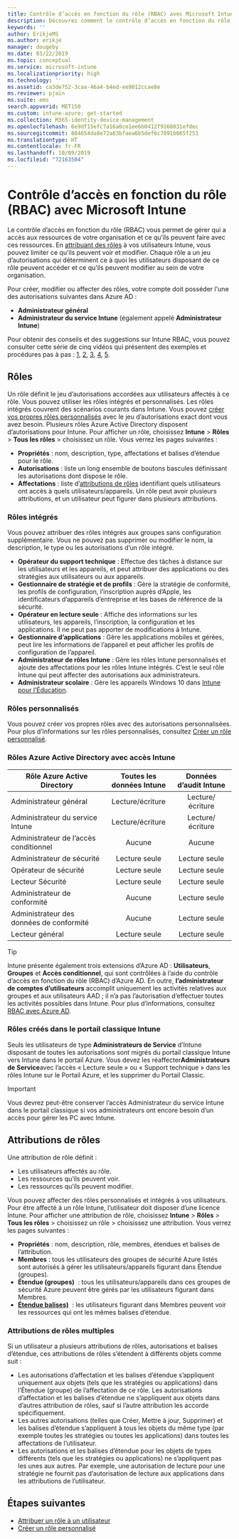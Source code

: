 ```yaml
---
title: Contrôle d’accès en fonction du rôle (RBAC) avec Microsoft Intune
description: Découvrez comment le contrôle d’accès en fonction du rôle (RBAC) vous permet de contrôler qui peut exécuter des actions et apporter des modifications dans Microsoft Intune.
keywords: ''
author: ErikjeMS
ms.author: erikje
manager: dougeby
ms.date: 03/22/2019
ms.topic: conceptual
ms.service: microsoft-intune
ms.localizationpriority: high
ms.technology: ''
ms.assetid: ca3de752-3caa-46a4-b4ed-ee9012ccae8e
ms.reviewer: pjain
ms.suite: ems
search.appverid: MET150
ms.custom: intune-azure; get-started
ms.collection: M365-identity-device-management
ms.openlocfilehash: 6e9df15efc7a16a0ce1ee6b0412f9160831efdec
ms.sourcegitcommit: 884654da8e72a63bfaea6b5def6c7891b065f251
ms.translationtype: HT
ms.contentlocale: fr-FR
ms.lasthandoff: 10/09/2019
ms.locfileid: "72163504"
---
```

# <a name="role-based-access-control-rbac-with-microsoft-intune"></a>Contrôle d’accès en fonction du rôle (RBAC) avec Microsoft Intune

Le contrôle d’accès en fonction du rôle (RBAC) vous permet de gérer qui a accès aux ressources de votre organisation et ce qu’ils peuvent faire avec ces ressources.  En [attribuant des rôles](assign-role.md) à vos utilisateurs Intune, vous pouvez limiter ce qu’ils peuvent voir et modifier. Chaque rôle a un jeu d’autorisations qui déterminent ce à quoi les utilisateurs disposant de ce rôle peuvent accéder et ce qu’ils peuvent modifier au sein de votre organisation.

Pour créer, modifier ou affecter des rôles, votre compte doit posséder l'une des autorisations suivantes dans Azure AD :
- **Administrateur général**
- **Administrateur du service Intune** (également appelé **Administrateur Intune**)

Pour obtenir des conseils et des suggestions sur Intune RBAC, vous pouvez consulter cette série de cinq vidéos qui présentent des exemples et procédures pas à pas : [1](https://www.youtube.com/watch?v=5deXLMLcnKY), [2](https://www.youtube.com/watch?v=38dnMBLuxbQ), [3](https://www.youtube.com/watch?v=6vqg9cAkMbY), [4](https://www.youtube.com/watch?v=5yOLajFFMHE), [5](https://www.youtube.com/watch?v=P5DDvsSF4Wk).

## <a name="roles"></a>Rôles
Un rôle définit le jeu d’autorisations accordées aux utilisateurs affectés à ce rôle.
Vous pouvez utiliser les rôles intégrés et personnalisés. Les rôles intégrés couvrent des scénarios courants dans Intune. Vous pouvez [créer vos propres rôles personnalisés](create-custom-role.md) avec le jeu d’autorisations exact dont vous avez besoin. Plusieurs rôles Azure Active Directory disposent d’autorisations pour Intune.
Pour afficher un rôle, choisissez **Intune** > **Rôles** > **Tous les rôles** > choisissez un rôle. Vous verrez les pages suivantes :

- **Propriétés** : nom, description, type, affectations et balises d’étendue pour le rôle. 
- **Autorisations** : liste un long ensemble de boutons bascules définissant les autorisations dont dispose le rôle.
- **Affectations** : liste d’[attributions de rôles]( assign-role.md) identifiant quels utilisateurs ont accès à quels utilisateurs/appareils. Un rôle peut avoir plusieurs attributions, et un utilisateur peut figurer dans plusieurs attributions.

### <a name="built-in-roles"></a>Rôles intégrés
Vous pouvez attribuer des rôles intégrés aux groupes sans configuration supplémentaire. Vous ne pouvez pas supprimer ou modifier le nom, la description, le type ou les autorisations d’un rôle intégré.

- **Opérateur du support technique** : Effectue des tâches à distance sur les utilisateurs et les appareils, et peut attribuer des applications ou des stratégies aux utilisateurs ou aux appareils.
- **Gestionnaire de stratégie et de profils** : Gère la stratégie de conformité, les profils de configuration, l’inscription auprès d’Apple, les identificateurs d’appareils d’entreprise et les bases de référence de la sécurité.
- **Opérateur en lecture seule** : Affiche des informations sur les utilisateurs, les appareils, l’inscription, la configuration et les applications. Il ne peut pas apporter de modifications à Intune.
- **Gestionnaire d’applications** : Gère les applications mobiles et gérées, peut lire les informations de l’appareil et peut afficher les profils de configuration de l’appareil.
- **Administrateur de rôles Intune** : Gère les rôles Intune personnalisés et ajoute des affectations pour les rôles Intune intégrés. C’est le seul rôle Intune qui peut affecter des autorisations aux administrateurs.
- **Administrateur scolaire** : Gère les appareils Windows 10 dans [Intune pour l’Éducation](../introduction-intune-education.md).

### <a name="custom-roles"></a>Rôles personnalisés
Vous pouvez créer vos propres rôles avec des autorisations personnalisées. Pour plus d’informations sur les rôles personnalisés, consultez [Créer un rôle personnalisé](create-custom-role.md).

### <a name="azure-active-directory-roles-with-intune-access"></a>Rôles Azure Active Directory avec accès Intune
| Rôle Azure Active Directory | Toutes les données Intune | Données d’audit Intune |
| --- | :---: | :---: |
| Administrateur général | Lecture/écriture | Lecture/écriture |
| Administrateur du service Intune | Lecture/écriture | Lecture/écriture |
| Administrateur de l’accès conditionnel | Aucune | Aucune |
| Administrateur de sécurité | Lecture seule | Lecture seule |
| Opérateur de sécurité | Lecture seule | Lecture seule |
| Lecteur Sécurité | Lecture seule | Lecture seule |
| Administrateur de conformité | Aucune | Lecture seule |
| Administrateur des données de conformité | Aucune | Lecture seule |
| Lecteur général | Lecture seule | Lecture seule |

> [!TIP]
> Intune présente également trois extensions d’Azure AD : **Utilisateurs**, **Groupes** et **Accès conditionnel**, qui sont contrôlées à l’aide du contrôle d’accès en fonction du rôle (RBAC) d’Azure AD. En outre, **l’administrateur de comptes d’utilisateurs** accomplit uniquement les activités relatives aux groupes et aux utilisateurs AAD ; il n’a pas l’autorisation d’effectuer toutes les activités possibles dans Intune. Pour plus d’informations, consultez [RBAC avec Azure AD](https://docs.microsoft.com/azure/active-directory/active-directory-assign-admin-roles).
### <a name="roles-created-in-the-intune-classic-portal"></a>Rôles créés dans le portail classique Intune
Seuls les utilisateurs de type **Administrateurs de Service** d’Intune disposant de toutes les autorisations sont migrés du portail classique Intune vers Intune dans le portail Azure. Vous devez les réaffecter**Administrateurs de Service**avec l’accès « Lecture seule » ou « Support technique » dans les rôles Intune sur le Portail Azure, et les supprimer du Portail Classic.
> [!IMPORTANT]
> Vous devrez peut-être conserver l’accès Administrateur du service Intune dans le portail classique si vos administrateurs ont encore besoin d’un accès pour gérer les PC avec Intune.

## <a name="role-assignments"></a>Attributions de rôles
Une attribution de rôle définit :

- Les utilisateurs affectés au rôle.
- Les ressources qu’ils peuvent voir.
- Les ressources qu’ils peuvent modifier.

Vous pouvez affecter des rôles personnalisés et intégrés à vos utilisateurs. Pour être affecté à un rôle Intune, l’utilisateur doit disposer d’une licence Intune.
Pour afficher une attribution de rôle, choisissez **Intune** > **Rôles** > **Tous les rôles** > choisissez un rôle > choisissez une attribution. Vous verrez les pages suivantes :

- **Propriétés** : nom, description, rôle, membres, étendues et balises de l’attribution.
- **Membres** : tous les utilisateurs des groupes de sécurité Azure listés sont autorisés à gérer les utilisateurs/appareils figurant dans Étendue (groupes).
- **Étendue (groupes)**  : tous les utilisateurs/appareils dans ces groupes de sécurité Azure peuvent être gérés par les utilisateurs figurant dans Membres.
- **[Étendue balises)](scope-tags.md)**  : les utilisateurs figurant dans Membres peuvent voir les ressources qui ont les mêmes balises d’étendue.

### <a name="multiple-role-assignments"></a>Attributions de rôles multiples
Si un utilisateur a plusieurs attributions de rôles, autorisations et balises d’étendue, ces attributions de rôles s’étendent à différents objets comme suit :

- Les autorisations d’affectation et les balises d’étendue s’appliquent uniquement aux objets (tels que les stratégies ou applications) dans l’Étendue (groupe) de l’affectation de ce rôle. Les autorisations d’affectation et les balises d’étendue ne s’appliquent aux objets dans d’autres attribution de rôles, sauf si l’autre attribution les accorde spécifiquement.
- Les autres autorisations (telles que Créer, Mettre à jour, Supprimer) et les balises d’étendue s’appliquent à tous les objets du même type (par exemple toutes les stratégies ou toutes les applications) dans toutes les affectations de l’utilisateur.
- Les autorisations et les balises d’étendue pour les objets de types différents (tels que les stratégies ou applications) ne s’appliquent pas les unes aux autres. Par exemple, une autorisation de lecture pour une stratégie ne fournit pas d’autorisation de lecture aux applications dans les attributions de l’utilisateur.

## <a name="next-steps"></a>Étapes suivantes
- [Attribuer un rôle à un utilisateur](assign-role.md)
- [Créer un rôle personnalisé](create-custom-role.md)
